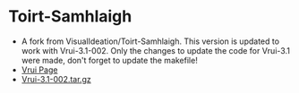 Toirt-Samhlaigh
===============

* A fork from VisualIdeation/Toirt-Samhlaigh. This version is updated to
work with Vrui-3.1-002. Only the changes to update the code for Vrui-3.1
were made, don't forget to update the makefile!
* [Vrui Page](http://idav.ucdavis.edu/~okreylos/ResDev/Vrui/)
* [Vrui-3.1-002.tar.gz](http://idav.ucdavis.edu/~okreylos/ResDev/Vrui/Vrui-3.1-002.tar.gz)
